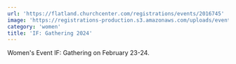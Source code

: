 ```yaml
---
url: 'https://flatland.churchcenter.com/registrations/events/2016745'
image: 'https://registrations-production.s3.amazonaws.com/uploads/event/logo/2016745/medium_image-1703368854435.jpg'
category: 'women'
title: 'IF: Gathering 2024'
---
```


Women's Event
IF: Gathering on February 23-24.
